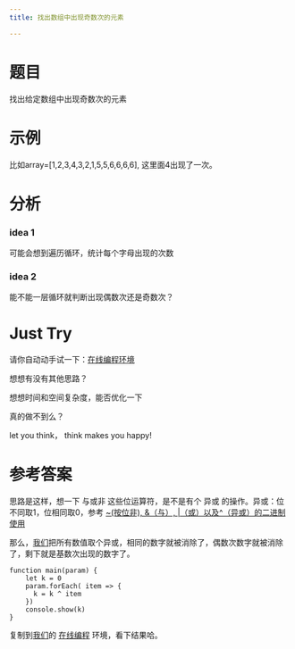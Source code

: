 ```yaml
---
title: 找出数组中出现奇数次的元素

---
```

# 题目

找出给定数组中出现奇数次的元素

# 示例

比如array=[1,2,3,4,3,2,1,5,5,6,6,6,6], 这里面4出现了一次。

# 分析

### idea 1

可能会想到遍历循环，统计每个字母出现的次数

### idea 2

能不能一层循环就判断出现偶数次还是奇数次？



# Just Try

请你自动动手试一下：[在线编程环境][1]

想想有没有其他思路？

想想时间和空间复杂度，能否优化一下

真的做不到么？

let you think， think makes you happy!



# 参考答案

思路是这样，想一下 与或非 这些位运算符，是不是有个 异或 的操作。异或：位不同取1，位相同取0，参考 [~(按位非), &#038;（与）, |（或）以及^（异或）的二进制使用][2]

那么，[我们](https://www.w3cdoc.com)把所有数值取个异或，相同的数字就被消除了，偶数次数字就被消除了，剩下就是基数次出现的数字了。

```
function main(param) {
    let k = 0
    param.forEach( item => {
      k = k ^ item
    })
    console.show(k)
}
```

复制到[我们](https://www.w3cdoc.com)的 [在线编程][1] 环境，看下结果哈。

 [1]: https://www.f2e123.com/code?code=algorithm&pid=4134
 [2]: https://www.f2e123.com/javascriptnodejs/2099.html
